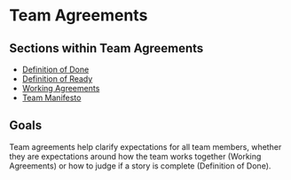 # Team Agreements

## Sections within Team Agreements

* [Definition of Done](definition-of-done.md)
* [Definition of Ready](definition-of-ready.md)
* [Working Agreements](working-agreements.md)
* [Team Manifesto](team-manifesto.md)

## Goals

Team agreements help clarify expectations for all team members, whether they are expectations around how the team works together (Working Agreements) or how to judge if a story is complete (Definition of Done).
